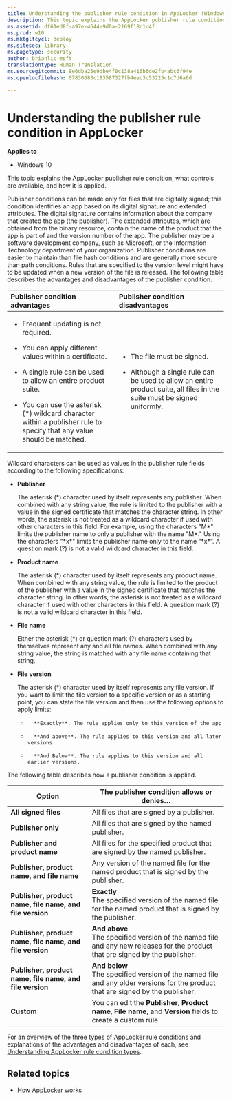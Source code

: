 ```yaml
---
title: Understanding the publisher rule condition in AppLocker (Windows 10)
description: This topic explains the AppLocker publisher rule condition, what controls are available, and how it is applied.
ms.assetid: df61ed8f-a97e-4644-9d0a-2169f18c1c4f
ms.prod: w10
ms.mktglfcycl: deploy
ms.sitesec: library
ms.pagetype: security
author: brianlic-msft
translationtype: Human Translation
ms.sourcegitcommit: 8e6dba25e9dbe4f0c138a416b6de2fb4abc6f94e
ms.openlocfilehash: 07830683c183587327fb4eec3c53225c1c7d6a6d

---
```


# Understanding the publisher rule condition in AppLocker

**Applies to**
-   Windows 10

This topic explains the AppLocker publisher rule condition, what controls are available, and how it is applied.

Publisher conditions can be made only for files that are digitally signed; this condition identifies an app based on its digital signature and extended attributes. The digital signature contains information about the company that created the app (the publisher). The extended attributes, which are obtained from the binary resource, contain the name of the product that the app is part of and the version number of the app. The publisher may be a software development company, such as Microsoft, or the Information Technology department of your organization.
Publisher conditions are easier to maintain than file hash conditions and are generally more secure than path conditions. Rules that are specified to the version level might have to be updated when a new version of the file is released. The following table describes the advantages and disadvantages of the publisher condition.

<table>
<colgroup>
<col width="50%" />
<col width="50%" />
</colgroup>
<thead>
<tr class="header">
<th align="left">Publisher condition advantages</th>
<th align="left">Publisher condition disadvantages</th>
</tr>
</thead>
<tbody>
<tr class="odd">
<td align="left"><ul>
<li><p>Frequent updating is not required.</p></li>
<li><p>You can apply different values within a certificate.</p></li>
<li><p>A single rule can be used to allow an entire product suite.</p></li>
<li><p>You can use the asterisk (*) wildcard character within a publisher rule to specify that any value should be matched.</p></li>
</ul></td>
<td align="left"><ul>
<li><p>The file must be signed.</p></li>
<li><p>Although a single rule can be used to allow an entire product suite, all files in the suite must be signed uniformly.</p></li>
</ul></td>
</tr>
</tbody>
</table>
 
Wildcard characters can be used as values in the publisher rule fields according to the following specifications:

-   **Publisher**

    The asterisk (\*) character used by itself represents any publisher. When combined with any string value, the rule is limited to the publisher with a value in the signed certificate that matches the character string. In other words, the asterisk is not treated as a wildcard character if used with other characters in this field. For example, using the characters "M\*" limits the publisher name to only a publisher with the name "M\*." Using the characters "\*x\*" limits the publisher name only to the name “\*x\*”. A question mark (?) is not a valid wildcard character in this field.

-   **Product name**

    The asterisk (\*) character used by itself represents any product name. When combined with any string value, the rule is limited to the product of the publisher with a value in the signed certificate that matches the character string. In other words, the asterisk is not treated as a wildcard character if used with other characters in this field. A question mark (?) is not a valid wildcard character in this field.

-   **File name**

    Either the asterisk (\*) or question mark (?) characters used by themselves represent any and all file names. When combined with any string value, the string is matched with any file name containing that string.

-   **File version**

    The asterisk (\*) character used by itself represents any file version. If you want to limit the file version to a specific version or as a starting point, you can state the file version and then use the following options to apply limits:

    -   
            **Exactly**. The rule applies only to this version of the app
    -   
            **And above**. The rule applies to this version and all later versions.
    -   
            **And Below**. The rule applies to this version and all earlier versions.

The following table describes how a publisher condition is applied.

| Option | The publisher condition allows or denies…|
| - | - |
| **All signed files** | All files that are signed by a publisher.| 
| **Publisher only** | All files that are signed by the named publisher.| 
| **Publisher and product name** | All files for the specified product that are signed by the named publisher.| 
| **Publisher, product name, and file name** | Any version of the named file for the named product that is signed by the publisher.| 
| **Publisher, product name, file name, and file version** | **Exactly**<br/>The specified version of the named file for the named product that is signed by the publisher.| 
| **Publisher, product name, file name, and file version** | **And above**<br/>The specified version of the named file and any new releases for the product that are signed by the publisher.| 
| **Publisher, product name, file name, and file version**| **And below**<br/>The specified version of the named file and any older versions for the product that are signed by the publisher.| 
| **Custom** | You can edit the **Publisher**, **Product name**, **File name**, and **Version** fields to create a custom rule.| 
 
For an overview of the three types of AppLocker rule conditions and explanations of the advantages and disadvantages of each, see [Understanding AppLocker rule condition types](understanding-applocker-rule-condition-types.md).

## Related topics

- [How AppLocker works](how-applocker-works-techref.md)



<!--HONumber=Jun16_HO4-->


